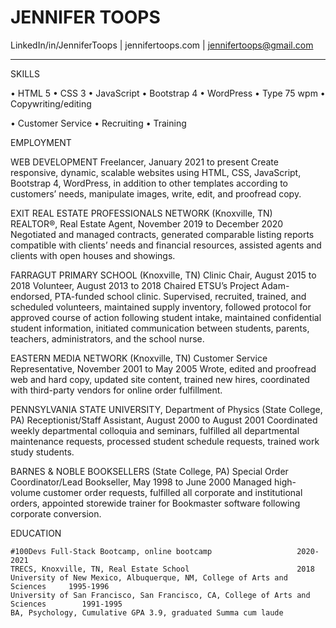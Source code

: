 # JENNIFER TOOPS

LinkedIn/in/JenniferToops  |  jennifertoops.com  |  jennifertoops@gmail.com
________________________________________
SKILLS

 
•	HTML 5
•	CSS 3
•	JavaScript
•	Bootstrap 4
•	WordPress
•	Type 75 wpm
•	Copywriting/editing

•	Customer Service
•	Recruiting
•	Training
 

EMPLOYMENT

WEB DEVELOPMENT 
Freelancer, January 2021 to present
Create responsive, dynamic, scalable websites using HTML, CSS, JavaScript, Bootstrap 4, WordPress, in addition to other templates according to customers’ needs, manipulate images, write, edit, and proofread copy.  

EXIT REAL ESTATE PROFESSIONALS NETWORK (Knoxville, TN)		
REALTOR®, Real Estate Agent, November 2019 to December 2020
Negotiated and managed contracts, generated comparable listing reports compatible with clients’ needs and financial resources, assisted agents and clients with open houses and showings.

FARRAGUT PRIMARY SCHOOL (Knoxville, TN)
Clinic Chair, August 2015 to 2018
Volunteer, August 2013 to 2018
Chaired ETSU’s Project Adam-endorsed, PTA-funded school clinic. Supervised, recruited, trained, and scheduled volunteers, maintained supply inventory, followed protocol for approved course of action following student intake, maintained confidential student information, initiated communication between students, parents, teachers, administrators, and the school nurse.

EASTERN MEDIA NETWORK (Knoxville, TN)
Customer Service Representative, November 2001 to May 2005
Wrote, edited and proofread web and hard copy, updated site content, trained new hires, coordinated with third-party vendors for online order fulfillment.

PENNSYLVANIA STATE UNIVERSITY, Department of Physics (State College, PA)
Receptionist/Staff Assistant, August 2000 to August 2001
Coordinated weekly departmental colloquia and seminars, fulfilled all departmental maintenance requests, processed student schedule requests, trained work study students.

BARNES & NOBLE BOOKSELLERS (State College, PA)
Special Order Coordinator/Lead Bookseller, May 1998 to June 2000
Managed high-volume customer order requests, fulfilled all corporate and institutional orders, appointed storewide trainer for Bookmaster software following corporate conversion.

EDUCATION
	
	#100Devs Full-Stack Bootcamp, online bootcamp					2020-2021
	TRECS, Knoxville, TN, Real Estate School						2018
	University of New Mexico, Albuquerque, NM, College of Arts and Sciences		1995-1996
	University of San Francisco, San Francisco, CA, College of Arts and Sciences		1991-1995
	BA, Psychology, Cumulative GPA 3.9, graduated Summa cum laude
